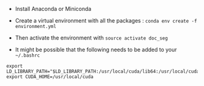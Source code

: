 
- Install Anaconda or Miniconda

- Create a virtual environment with all the packages : `conda env create -f environment.yml`

- Then activate the environment with `source activate doc_seg`

- It might be possible that the following needs to be added to your `~/.bashrc`

```
export LD_LIBRARY_PATH="$LD_LIBRARY_PATH:/usr/local/cuda/lib64:/usr/local/cuda/extras/CUPTI/lib64"
export CUDA_HOME=/usr/local/cuda
```

